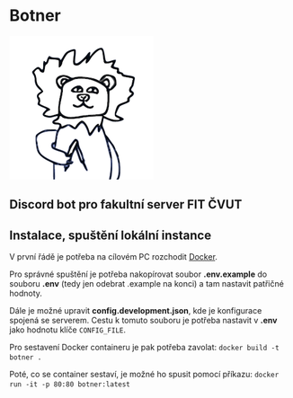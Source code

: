 # Botner

![Logo](./docs/images/logo.png)

## Discord bot pro fakultní server FIT ČVUT

## Instalace, spuštění lokální instance

V první řádě je potřeba na cílovém PC rozchodit [Docker](https://docker.com).

Pro správné spuštění je potřeba nakopírovat soubor **.env.example** do
souboru **.env** (tedy jen odebrat .example na konci) a tam nastavit patřičné hodnoty.

Dále je možné upravit **config.development.json**, kde je konfigurace spojená se serverem.
Cestu k tomuto souboru je potřeba nastavit v **.env** jako hodnotu klíče `CONFIG_FILE`.

Pro sestavení Docker containeru je pak potřeba zavolat:
`docker build -t botner . `

Poté, co se container sestaví, je možné ho spusit pomocí příkazu:
`docker run -it -p 80:80 botner:latest`
